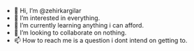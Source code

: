 - 👋 Hi, I’m @zehirkargilar
- 👀 I’m interested in everything.
- 🌱 I’m currently learning anything i can afford.
- 💞️ I’m looking to collaborate on nothing.
- 📫 How to reach me is a question i dont intend on getting to.
